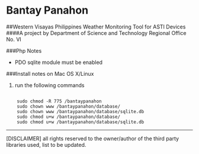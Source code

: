 # Bantay Panahon
##Western Visayas Philippines Weather Monitoring Tool for ASTI Devices
####A project by Department of Science and Technology Regional Office No. VI


###Php Notes

* PDO sqlite module must be enabled

###Install notes on Mac OS X/Linux

1. run the following commands

<pre><code>
    sudo chmod -R 775 /bantaypanahon
    sudo chown www /bantaypanahon/database/
    sudo chown www /bantaypanahon/database/sqlite.db
    sudo chmod u+w /bantaypanahon/database/
    sudo chmod u+w /bantaypanahon/database/sqlite.db 
</code></pre>

--------------
[DISCLAIMER] all rights reserved to the owner/author of the third party libraries used, list to be updated.
  
